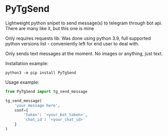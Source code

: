 # PyTgSend
Lightweight python snipet to send message(s) to telegram through bot api.
There are many like it, but this one is mine 

Only requires requests lib. 
Was done using python 3.9, full supported python versions list - conveniently left for end user to deal with.

Only sends text messages at the moment. No images or anything, just text.

Installation example:
```commandline
python3 -m pip install PyTgSend
```

Usage example:

```python
from PyTgSend import tg_send_message

tg_send_message(
    'your message here', 
    conf={
        'token': '<your_bot_token>', 
        'chat_id': '<your_chat_id>'
    }
)
```